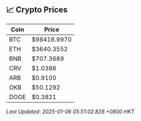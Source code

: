 ## 📈 Crypto Prices

| Coin | Price |
| ---- | ----- |
| BTC | $98418.9970 |
| ETH | $3640.3552 |
| BNB | $707.3689 |
| CRV | $1.0386 |
| ARB | $0.9100 |
| OKB | $50.1292 |
| DOGE | $0.3821 |

_Last Updated: 2025-01-06 05:51:02.828 +0800 HKT_